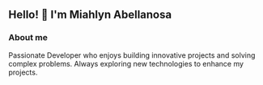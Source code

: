 ## Hello! 👋 I'm Miahlyn Abellanosa

### About me

Passionate Developer who enjoys building innovative projects and solving complex problems. Always exploring new technologies to enhance my projects.
